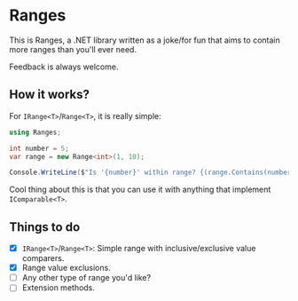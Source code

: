 # Ranges

This is Ranges, a .NET library written as a joke/for fun that aims to contain more ranges than you'll ever need.

Feedback is always welcome.

## How it works?

For `IRange<T>`/`Range<T>`, it is really simple:

```cs
using Ranges;

int number = 5;
var range = new Range<int>(1, 10);

Console.WriteLine($"Is '{number}' within range? {(range.Contains(number)? "yes!": "no...")}");
```

Cool thing about this is that you can use it with anything that implement `IComparable<T>`.

## Things to do

- [x] `IRange<T>`/`Range<T>`: Simple range with inclusive/exclusive value comparers.
- [x] Range value exclusions.
- [ ] Any other type of range you'd like?
- [ ] Extension methods.